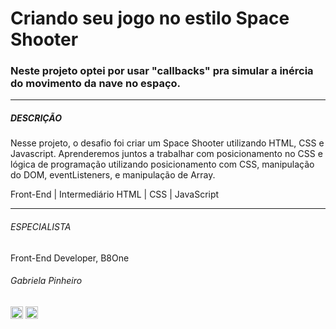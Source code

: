 # Criando seu jogo no estilo Space Shooter

### Neste projeto optei por usar "callbacks" pra simular a inércia do movimento da nave no espaço.

---

<h5>DESCRIÇÃO</h5>
<p> Nesse projeto, o desafio foi criar um Space Shooter utilizando HTML, CSS e Javascript. Aprenderemos juntos a trabalhar com posicionamento no CSS e lógica de programação utilizando posicionamento com CSS, manipulação do DOM, eventListeners, e manipulação de Array.</p>

<span>Front-End | Intermediário</span>
<span>HTML | CSS | JavaScript</span>

---
<h6>ESPECIALISTA</h6>

<span>Front-End Developer, B8One</span>
<h6>Gabriela Pinheiro</h6>
<a href="https://www.linkedin.com/in/gabrielapinheiro129/" class="link-social" target="_blank">
<img width="20px" src="https://image.flaticon.com/icons/png/512/174/174857.png"></a>
<a href="http://www.github.com/SpruceGabriela" class="link-social" target="_blank"><img width="20px" src="https://image.flaticon.com/icons/png/512/25/25657.png" /></a>